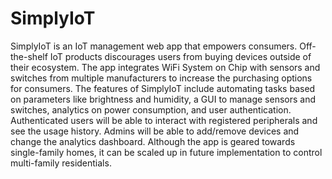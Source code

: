 # SimplyIoT
SimplyIoT is an IoT management web app that empowers consumers. Off-the-shelf IoT products discourages users from buying devices outside of their ecosystem. The app integrates WiFi System on Chip with sensors and switches from multiple manufacturers to increase the purchasing options for consumers. The features of SimplyIoT include automating tasks based on parameters like brightness and humidity, a GUI to manage sensors and switches, analytics on power consumption, and user authentication. Authenticated users will be able to interact with registered peripherals and see the usage history. Admins will be able to add/remove devices and change the analytics dashboard. Although the app is geared towards single-family homes, it can be scaled up in future implementation to control multi-family residentials. 